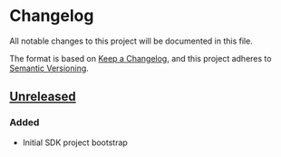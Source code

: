 # Changelog

All notable changes to this project will be documented in this file.

The format is based on [Keep a Changelog](https://keepachangelog.com/en/1.0.0/), and this project adheres to [Semantic Versioning](https://semver.org/spec/v2.0.0.html).

## [Unreleased]

### Added

- Initial SDK project bootstrap

[unreleased]: https://github.com/smartcontractkit/chainlink-relay/compare/v0.0.2...HEAD
[0.0.2]: https://github.com/smartcontractkit/chainlink-relay/compare/v0.0.1...v0.0.2
[0.0.1]: https://github.com/smartcontractkit/chainlink-relay/releases/tag/v0.0.1
